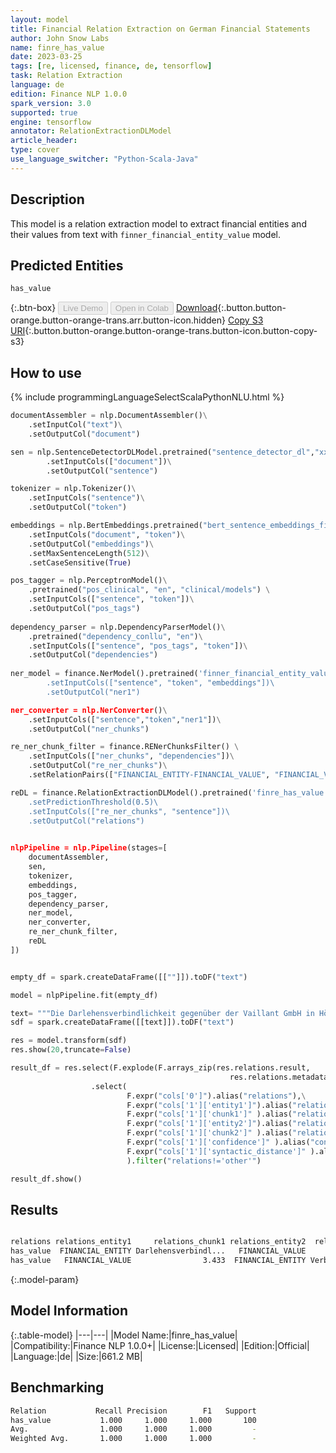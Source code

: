```yaml
---
layout: model
title: Financial Relation Extraction on German Financial Statements
author: John Snow Labs
name: finre_has_value
date: 2023-03-25
tags: [re, licensed, finance, de, tensorflow]
task: Relation Extraction
language: de
edition: Finance NLP 1.0.0
spark_version: 3.0
supported: true
engine: tensorflow
annotator: RelationExtractionDLModel
article_header:
type: cover
use_language_switcher: "Python-Scala-Java"
---
```


## Description

This model is a relation extraction model to extract financial entities and their values from text with `finner_financial_entity_value` model.

## Predicted Entities
`has_value`


{:.btn-box}
<button class="button button-orange" disabled>Live Demo</button>
<button class="button button-orange" disabled>Open in Colab</button>
[Download](https://s3.amazonaws.com/auxdata.johnsnowlabs.com/finance/models/finre_has_value_de_1.0.0_3.0_1679702750286.zip){:.button.button-orange.button-orange-trans.arr.button-icon.hidden}
[Copy S3 URI](s3://auxdata.johnsnowlabs.com/finance/models/finre_has_value_de_1.0.0_3.0_1679702750286.zip){:.button.button-orange.button-orange-trans.button-icon.button-copy-s3}

## How to use



<div class="tabs-box" markdown="1">
{% include programmingLanguageSelectScalaPythonNLU.html %}

```python
documentAssembler = nlp.DocumentAssembler()\
    .setInputCol("text")\
    .setOutputCol("document")

sen = nlp.SentenceDetectorDLModel.pretrained("sentence_detector_dl","xx")\
        .setInputCols(["document"])\
        .setOutputCol("sentence")

tokenizer = nlp.Tokenizer()\
    .setInputCols("sentence")\
    .setOutputCol("token")

embeddings = nlp.BertEmbeddings.pretrained("bert_sentence_embeddings_financial", "de")\
    .setInputCols("document", "token")\
    .setOutputCol("embeddings")\
    .setMaxSentenceLength(512)\
    .setCaseSensitive(True)

pos_tagger = nlp.PerceptronModel()\
    .pretrained("pos_clinical", "en", "clinical/models") \
    .setInputCols(["sentence", "token"])\
    .setOutputCol("pos_tags")
    
dependency_parser = nlp.DependencyParserModel()\
    .pretrained("dependency_conllu", "en")\
    .setInputCols(["sentence", "pos_tags", "token"])\
    .setOutputCol("dependencies")
    
ner_model = finance.NerModel().pretrained('finner_financial_entity_value', 'de', 'finance/models)\
        .setInputCols(["sentence", "token", "embeddings"])\
        .setOutputCol("ner1")

ner_converter = nlp.NerConverter()\
    .setInputCols(["sentence","token","ner1"])\
    .setOutputCol("ner_chunks")

re_ner_chunk_filter = finance.RENerChunksFilter() \
    .setInputCols(["ner_chunks", "dependencies"])\
    .setOutputCol("re_ner_chunks")\
    .setRelationPairs(["FINANCIAL_ENTITY-FINANCIAL_VALUE", "FINANCIAL_VALUE-FINANCIAL_ENTITY"])

reDL = finance.RelationExtractionDLModel().pretrained('finre_has_value', 'de', 'finance/models)\
    .setPredictionThreshold(0.5)\
    .setInputCols(["re_ner_chunks", "sentence"])\
    .setOutputCol("relations")
   

nlpPipeline = nlp.Pipeline(stages=[
    documentAssembler,
    sen,
    tokenizer,
    embeddings,
    pos_tagger,
    dependency_parser,
    ner_model,
    ner_converter,
    re_ner_chunk_filter,
    reDL
])


empty_df = spark.createDataFrame([[""]]).toDF("text")

model = nlpPipeline.fit(empty_df)

text= """Die Darlehensverbindlichkeit gegenüber der Vaillant GmbH in Höhe von TEUR 3.433 hat eine Laufzeit bis zum 31.12.2019 , die restlichen Verbindlichkeiten haben eine Restlaufzeit bis zu einem Jahr ."""
sdf = spark.createDataFrame([[text]]).toDF("text")

res = model.transform(sdf)
res.show(20,truncate=False)

result_df = res.select(F.explode(F.arrays_zip(res.relations.result, 
                                                 res.relations.metadata)).alias("cols")) \
                  .select(
                          F.expr("cols['0']").alias("relations"),\
                          F.expr("cols['1']['entity1']").alias("relations_entity1"),\
                          F.expr("cols['1']['chunk1']" ).alias("relations_chunk1" ),\
                          F.expr("cols['1']['entity2']").alias("relations_entity2"),\
                          F.expr("cols['1']['chunk2']" ).alias("relations_chunk2" ),\
                          F.expr("cols['1']['confidence']" ).alias("confidence" ),\
                          F.expr("cols['1']['syntactic_distance']" ).alias("syntactic_distance" ),\
                          ).filter("relations!='other'")

result_df.show()
```

</div>

## Results

```bash

relations relations_entity1     relations_chunk1 relations_entity2  relations_chunk2 confidence syntactic_distance 
has_value  FINANCIAL_ENTITY Darlehensverbindl...   FINANCIAL_VALUE             3.433        1.0                  8 
has_value   FINANCIAL_VALUE                3.433  FINANCIAL_ENTITY Verbindlichkeiten        1.0          undefined 
```

{:.model-param}
## Model Information

{:.table-model}
|---|---|
|Model Name:|finre_has_value|
|Compatibility:|Finance NLP 1.0.0+|
|License:|Licensed|
|Edition:|Official|
|Language:|de|
|Size:|661.2 MB|

## Benchmarking

```bash
Relation           Recall Precision        F1   Support
has_value           1.000     1.000     1.000       100
Avg.                1.000     1.000     1.000         -
Weighted Avg.       1.000     1.000     1.000         -
```
